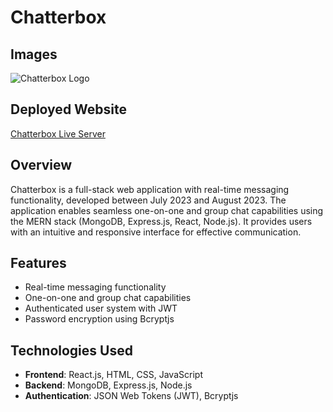 # Chatterbox

## Images
![Chatterbox Logo](images/chatterbox_logo.png)

## Deployed Website
[Chatterbox Live Server](https://chatterbox-h2rw.onrender.com/)

## Overview

Chatterbox is a full-stack web application with real-time messaging functionality, developed between July 2023 and August 2023. The application enables seamless one-on-one and group chat capabilities using the MERN stack (MongoDB, Express.js, React, Node.js). It provides users with an intuitive and responsive interface for effective communication.

## Features

- Real-time messaging functionality
- One-on-one and group chat capabilities
- Authenticated user system with JWT
- Password encryption using Bcryptjs

## Technologies Used

- **Frontend**: React.js, HTML, CSS, JavaScript
- **Backend**: MongoDB, Express.js, Node.js
- **Authentication**: JSON Web Tokens (JWT), Bcryptjs
